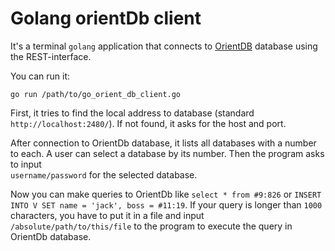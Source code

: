 # Golang orientDb client
It's a terminal `golang` application that connects to [OrientDB](http://orientdb.com/download/) database using the REST-interface.


You can run it: 

```go run /path/to/go_orient_db_client.go```

First, it tries to find the local address to database (standard `http://localhost:2480/`).
If not found, it asks for the host and port. 

After connection to OrientDb database, it
lists all databases with a number to each. A user can select a database by its number. Then the program asks to input  
 `username/password` for the selected database.

Now you can make queries to OrientDb like `select * from #9:826` or `INSERT INTO V SET name = 'jack', boss = #11:19`. 
If your query is longer than `1000` characters, you have to put it
in a file and input `/absolute/path/to/this/file` to the program to execute the query in OrientDb database.
